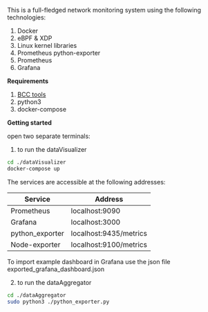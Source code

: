 This is a full-fledged network monitoring system using the following technologies:

1. Docker
2. eBPF & XDP
3. Linux kernel libraries
4. Prometheus python-exporter
5. Prometheus
6. Grafana



**Requirements**

1. [BCC tools](https://github.com/iovisor/bcc)
2. python3
3. docker-compose

**Getting started**


open two separate terminals:

1. to run the dataVisualizer

```bash
cd ./dataVisualizer
docker-compose up
```

The services are accessible at the following addresses:

| Service | Address |
| ------ | ------ |
| Prometheus | localhost:9090 |
| Grafana | localhost:3000 |
| python_exporter | localhost:9435/metrics |
| Node-exporter | localhost:9100/metrics |


To import example dashboard in Grafana use the json file exported_grafana_dashboard.json

2. to run the dataAggregator

```bash
cd ./dataAggregator
sudo python3 ./python_exporter.py
```
